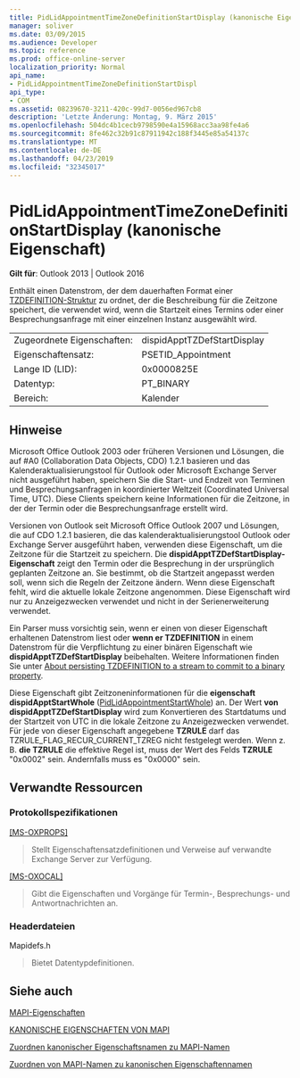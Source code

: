 ```yaml
---
title: PidLidAppointmentTimeZoneDefinitionStartDisplay (kanonische Eigenschaft)
manager: soliver
ms.date: 03/09/2015
ms.audience: Developer
ms.topic: reference
ms.prod: office-online-server
localization_priority: Normal
api_name:
- PidLidAppointmentTimeZoneDefinitionStartDispl
api_type:
- COM
ms.assetid: 08239670-3211-420c-99d7-0056ed967cb8
description: 'Letzte Änderung: Montag, 9. März 2015'
ms.openlocfilehash: 504dc4b1cecb9798590e4a15968acc3aa98fe4a6
ms.sourcegitcommit: 8fe462c32b91c87911942c188f3445e85a54137c
ms.translationtype: MT
ms.contentlocale: de-DE
ms.lasthandoff: 04/23/2019
ms.locfileid: "32345017"
---
```

# <a name="pidlidappointmenttimezonedefinitionstartdisplay-canonical-property"></a>PidLidAppointmentTimeZoneDefinitionStartDisplay (kanonische Eigenschaft)

  
  
**Gilt für**: Outlook 2013 | Outlook 2016 
  
Enthält einen Datenstrom, der dem dauerhaften Format einer [TZDEFINITION-Struktur](https://msdn.microsoft.com/library/0ae21571-2299-6407-807c-428668bb6798%28Office.15%29.aspx) zu ordnet, der die Beschreibung für die Zeitzone speichert, die verwendet wird, wenn die Startzeit eines Termins oder einer Besprechungsanfrage mit einer einzelnen Instanz ausgewählt wird. 
  
|||
|:-----|:-----|
|Zugeordnete Eigenschaften:  <br/> |dispidApptTZDefStartDisplay  <br/> |
|Eigenschaftensatz:  <br/> |PSETID_Appointment  <br/> |
|Lange ID (LID):  <br/> |0x0000825E  <br/> |
|Datentyp:  <br/> |PT_BINARY  <br/> |
|Bereich:  <br/> |Kalender  <br/> |
   
## <a name="remarks"></a>Hinweise

Microsoft Office Outlook 2003 oder früheren Versionen und Lösungen, die auf #A0 (Collaboration Data Objects, CDO) 1.2.1 basieren und das Kalenderaktualisierungstool für Outlook oder Microsoft Exchange Server nicht ausgeführt haben, speichern Sie die Start- und Endzeit von Terminen und Besprechungsanfragen in koordinierter Weltzeit (Coordinated Universal Time, UTC). Diese Clients speichern keine Informationen für die Zeitzone, in der der Termin oder die Besprechungsanfrage erstellt wird.
  
Versionen von Outlook seit Microsoft Office Outlook 2007 und Lösungen, die auf CDO 1.2.1 basieren, die das kalenderaktualisierungstool Outlook oder Exchange Server ausgeführt haben, verwenden diese Eigenschaft, um die Zeitzone für die Startzeit zu speichern. Die **dispidApptTZDefStartDisplay-Eigenschaft** zeigt den Termin oder die Besprechung in der ursprünglich geplanten Zeitzone an. Sie bestimmt, ob die Startzeit angepasst werden soll, wenn sich die Regeln der Zeitzone ändern. Wenn diese Eigenschaft fehlt, wird die aktuelle lokale Zeitzone angenommen. Diese Eigenschaft wird nur zu Anzeigezwecken verwendet und nicht in der Serienerweiterung verwendet. 
  
Ein Parser muss vorsichtig sein, wenn er einen von dieser Eigenschaft erhaltenen Datenstrom liest oder **wenn er TZDEFINITION** in einem Datenstrom für die Verpflichtung zu einer binären Eigenschaft wie **dispidApptTZDefStartDisplay** beibehalten. Weitere Informationen finden Sie unter [About persisting TZDEFINITION to a stream to commit to a binary property](https://msdn.microsoft.com/library/0dec535d-d48f-39a5-97d5-0bd109134b3b%28Office.15%29.aspx).
  
Diese Eigenschaft gibt Zeitzoneninformationen für die **eigenschaft dispidApptStartWhole** ([PidLidAppointmentStartWhole](pidlidappointmentstartwhole-canonical-property.md)) an. Der Wert **von dispidApptTZDefStartDisplay** wird zum Konvertieren des Startdatums und der Startzeit von UTC in die lokale Zeitzone zu Anzeigezwecken verwendet. Für jede von dieser Eigenschaft angegebene **TZRULE** darf das TZRULE_FLAG_RECUR_CURRENT_TZREG nicht festgelegt werden. Wenn z. B. **die TZRULE** die effektive Regel ist, muss der Wert des Felds **TZRULE** "0x0002" sein. Andernfalls muss es "0x0000" sein. 
  
## <a name="related-resources"></a>Verwandte Ressourcen

### <a name="protocol-specifications"></a>Protokollspezifikationen

[[MS-OXPROPS]](https://msdn.microsoft.com/library/f6ab1613-aefe-447d-a49c-18217230b148%28Office.15%29.aspx)
  
> Stellt Eigenschaftensatzdefinitionen und Verweise auf verwandte Exchange Server zur Verfügung.
    
[[MS-OXOCAL]](https://msdn.microsoft.com/library/09861fde-c8e4-4028-9346-e7c214cfdba1%28Office.15%29.aspx)
  
> Gibt die Eigenschaften und Vorgänge für Termin-, Besprechungs- und Antwortnachrichten an.
    
### <a name="header-files"></a>Headerdateien

Mapidefs.h
  
> Bietet Datentypdefinitionen.
    
## <a name="see-also"></a>Siehe auch



[MAPI-Eigenschaften](mapi-properties.md)
  
[KANONISCHE EIGENSCHAFTEN VON MAPI](mapi-canonical-properties.md)
  
[Zuordnen kanonischer Eigenschaftsnamen zu MAPI-Namen](mapping-canonical-property-names-to-mapi-names.md)
  
[Zuordnen von MAPI-Namen zu kanonischen Eigenschaftennamen](mapping-mapi-names-to-canonical-property-names.md)

